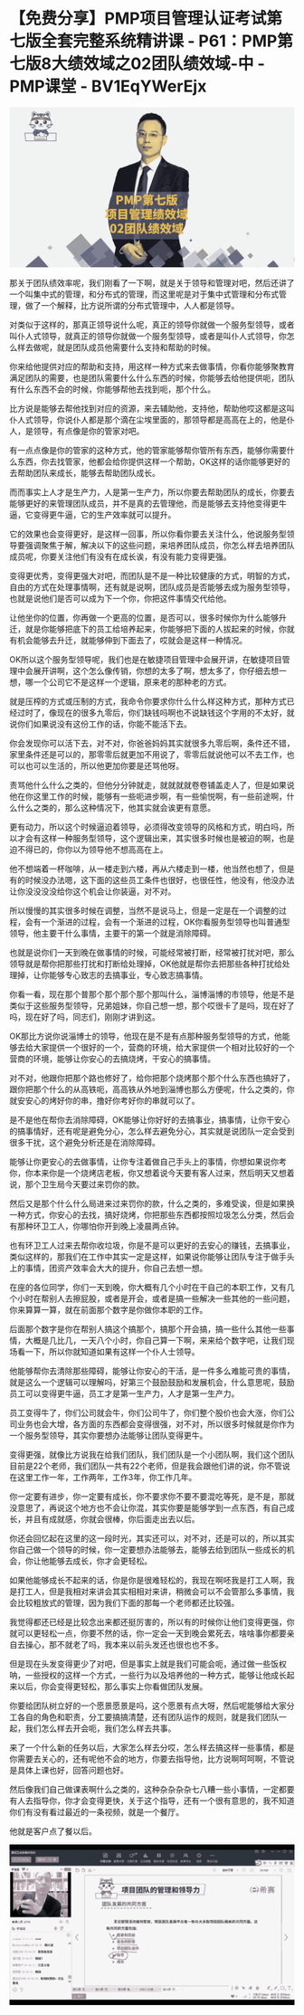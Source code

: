 # 【免费分享】PMP项目管理认证考试第七版全套完整系统精讲课 - P61：PMP第七版8大绩效域之02团队绩效域-中 - PMP课堂 - BV1EqYWerEjx

![](img/63170da22b7da36ffac496b80c63942d_0.png)

那关于团队绩效率呢，我们刚看了一下啊，就是关于领导和管理对吧，然后还讲了一个叫集中式的管理，和分布式的管理，而这里呢是对于集中式管理和分布式管理，做了一个解释，比方说所谓的分布式管理中，人人都是领导。

对类似于这样的，那真正领导说什么呢，真正的领导你就做一个服务型领导，或者叫仆人式领导，就真正的领导你就做一个服务型领导，或者是叫仆人式领导，你怎么样去做呢，就是团队成员他需要什么支持和帮助的时候。

你来给他提供对应的帮助和支持，用这样一种方式来去做事情，你看你能够聚教育满足团队的需要，也是团队需要什么什么东西的时候，你能够去给他提供呃，团队有什么东西不会的时候，你能够帮他去找到呃，那个什么。

比方说是能够去帮他找到对应的资源，来去辅助他，支持他，帮助他哎这都是这叫仆人式领导，你说仆人都是那个滴在尘埃里面的，那领导都是高高在上的，他是仆人，是领导，有点像是你的管家对吧。

有一点点像是你的管家的这种方式，他的管家能够帮你管所有东西，能够你需要什么东西，你去找管家，他都会给你提供这样一个帮助，OK这样的话你能够更好的去帮助团队来成长，能够去帮助团队成长。

而而事实上人才是生产力，人是第一生产力，所以你要去帮助团队的成长，你要去能够更好的来管理团队成员，并不是真的去管理他，而是能够去支持他变得更牛逼，它变得更牛逼，它的生产效率就可以提升。

它的效果也会变得更好，是这样一回事，所以你看你要去关注什么，他说服务型领导要强调聚焦于解，解决以下的这些问题，来培养团队成员，你怎么样去培养团队成员呢，你要关注他们有没有在成长诶，有没有能力变得更强。

变得更优秀，变得更强大对吧，而团队是不是一种比较健康的方式，明智的方式，自由的方式在处理事情啊，还有就是说啊，团队成员是否能够去成为服务型领导，也就是说他们是否可以成为下一个你，你把这件事情交代给他。

让他坐你的位置，你再做一个更高的位置，是否可以，很多时候你为什么能够升迁，就是你能够把底下的员工给培养起来，你能够把下面的人拔起来的时候，你就有机会能够去升迁，就能够伸到下面去了，哎就会是这样一种情况。

OK所以这个服务型领导呢，我们也是在敏捷项目管理中会展开讲，在敏捷项目管理中会展开讲啊，这个怎么像传销，你想的太多了啊，想太多了，你仔细去想一想，哪一个公司它不是这样一个逻辑，原来老的那种老的方式。

就是压榨的方式或压制的方式，我命令你要求你什么什么样这种方式，那种方式已经过时了，像现在的很多九零后，你们缺钱吗啊也不说缺钱这个字用的不太好，就说你们如果说没有这份工作的话，你能不能活下去。

你会发现你可以活下去，对不对，你爸爸妈妈其实就很多九零后啊，条件还不错，家里条件还是可以的，那零零后就更加不用说了，零零后就说他可以不去工作，也可以也可以生活的，所以他更加你要是还骂他呀。

责骂他什么什么之类的，但他分分钟就走，就就就就卷卷铺盖走人了，但是如果说他在你这里工作的时候，能够有一些呃进步啊，有一些愉悦啊，有一些前途啊，什么什么之类的，那么这种情况下，他其实就会诶更有意愿。

更有动力，所以这个时候逼迫着领导，必须得改变领导的风格和方式，明白吗，所以才会有这样一种服务型领导，这个逻辑出来，其实很多时候也是被迫的啊，也是迫不得已的，你你以为领导他不想高高在上。

他不想端着一杯咖啡，从一楼走到六楼，再从六楼走到一楼，他当然也想了，但是有的时候没办法嗯，这下面的这些员工条件也很好，也很任性，他没有，他没办法让你没没没没给你这个机会让你装逼，对不对。

所以慢慢的其实很多时候在调整，当然不是说马上，但是一定是在一个调整的过程，会有一个渐进的过程，会有一个渐进的过程，OK你看服务型领导也叫普通型领导，他主要干什么事情，主要干的第一个就是消除障碍。

也就是说你们一天到晚在做事情的时候，可能经常被打断，经常被打扰对吧，那么领导就是帮你把那些打扰和打断给处理掉，OK他就是帮你去把那些各种打扰给处理掉，让你能够专心致志的去搞事业，专心致志搞事情。

你看一看，现在那个普那个那个那个那个那叫什么，淄博淄博的市领导，他是不是类似于这些服务型领导，兄弟姐妹，你自己想一想，那个哎很卡了是吗，现在好了吗，现在好了吗，同志们，刚刚才讲到这。

OK那比方说你说淄博士的领导，他现在是不是有点那种服务型领导的方式，他能够去给大家提供一个很好的一个，营商的环境，给大家提供一个相对比较好的一个营商的环境，能够让你安心的去搞烧烤，干安心的搞事情。

对不对，他跟你把那个路也修好了，给你把那个烧烤那个那个什么东西也搞好了，跟你把那个什么的从高铁呃，高高铁从外地到淄博也那么方便呢，什么之类的，你就安安心的烤好你的串，撸好你考好你的串就可以了。

是不是他在帮你去消除障碍，OK能够让你好好的去搞事业，搞事情，让你干安心的搞事情好，还有呢是避免分心，怎么样去避免分心，其实就是说团队一定会受到很多干扰，这个避免分析还是在消除障碍。

能够让你更安心的去做事情，让你专注着做自己手头上的事情，你想如果说你考你，你本来你是一个烧烤店老板，你又想着说今天要有客人过来，然后明天又想着说，那个卫生局今天要过来罚你的款。

然后又是那个什么什么局进来过来罚你的款，什么之类的，多难受诶，但是如果换一种方式，你安心的去找，搞好烧烤，你把那些东西都按照垃圾怎么分类，然后会有那种环卫工人，你哪怕你开到晚上凌晨两点钟。

也有环卫工人过来去帮你收垃圾，你是不是可以更好的去安心的赚钱，去搞事业，类似这样的，那我们在工作中其实一定是这样，如果说你能够让团队专注于做手头上的事情，团资产效率会大大的提升，你自己去想一想。

在座的各位同学，你们一天到晚，你大概有几个小时在干自己的本职工作，又有几个小时在帮别人去擦屁股，或者是开会，或者是搞一些解决一些其他的一些问题，你来算算一算，就在前面那个数字是你做你本职的工作。

后面那个数字是你在帮别人搞这个搞那个，搞那个开会搞，搞一些什么其他一些事情，大概是几比几，一天八个小时，你自己算一下啊，来来给个数字吧，让我们现场看一下，所以你就知道如果有这样一个仆人士领导。

他能够帮你去清除那些障碍，能够让你安心的干活，是一件多么难能可贵的事情，就是这么一个逻辑可以理解吗，好第三个鼓励鼓励和发展机会，什么意思呢，鼓励员工可以变得更牛逼，员工才是第一生产力，人才是第一生产力。

员工变得牛了，你们公司就会牛，你们公司牛了，你们整个股价也会大涨，你们公司业务也会大增，各方面的东西都会变得很强，对不对，所以很多时候就是你作为一个服务型领导，其实你要想办法能够让团队变得更牛。

变得更强，就像比方说我在给我们团队，我们团队是一个小团队啊，我们这个团队目前是22个老师，我们团队一共有22个老师，但是我会跟他们讲的说，你不管说在这里工作一年，工作两年，工作3年，你工作几年。

你一定要有进步，你一定要有成长，你不要求你不要不要混吃等死，是不是，那就没意思了，再说这个地方也不会让你混，其实你要是能够学到一点东西，有自己成长，并且有成就感，你就会很棒，你后面走出去以后。

你还会回忆起在这里的这一段时光，其实还可以，对不对，还是可以的，所以其实你自己做一个领导的时候，你一定要想办法能够去，能够去给到团队一些成长的机会，你让他能够去成长，你才会更轻松。

如果他能够成长不起来的话，你是你是很难轻松的，我现在啊呸我是打工人啊，我是打工人，但是我相对来讲会其实相相对来讲，稍微会可以不会管那么多事情，我会比较粗放式的管理，因为我们下面的那每一个老师都还比较强。

我觉得都还已经是比较念出来都还挺厉害的，所以有的时候你让他们变得更强，你就可以更轻松一点，你要不然的话，你一定会一天到晚会累死去，啥啥事你都要亲自去操心，那不就老了吗，我本来以前头发还也很也也不多。

但是现在头发变得更少了对吧，但是事实上就是我们可能会呃，通过做一些饭权呐，一些授权的这样一个方式，一些行为以及培养他的一种方式，能够让他成长起来以后，你会变得更轻松，那么事实上你看做团队发展。

你要给团队树立好的一个愿景愿景是吗，这个愿景有点大呀，然后呢能够给大家分工各自的角色和职责，分工要搞搞清楚，还有团队运作的规则，就是我们团队一起，我们怎么样去开会呃，我们怎么样去共事。

来了一个什么新的任务以后，大家怎么样去分哎，怎么样去搞这样一些事情，都是你需要去关心的，还有呢他不会的地方，你要去指导他，比方说啊呵呵啊，不管说是具体上课也好，回答问题也好。

然后像我们自己做课表啊什么之类的，这种杂杂杂杂七八糟一些小事情，一定都要有人去指导你，你才会变得更快，关于这个指导，还有一个很有意思的，我不知道你们有没有看过最近的一条视频，就是一个餐厅。

他就是客户点了餐以后。

![](img/63170da22b7da36ffac496b80c63942d_2.png)